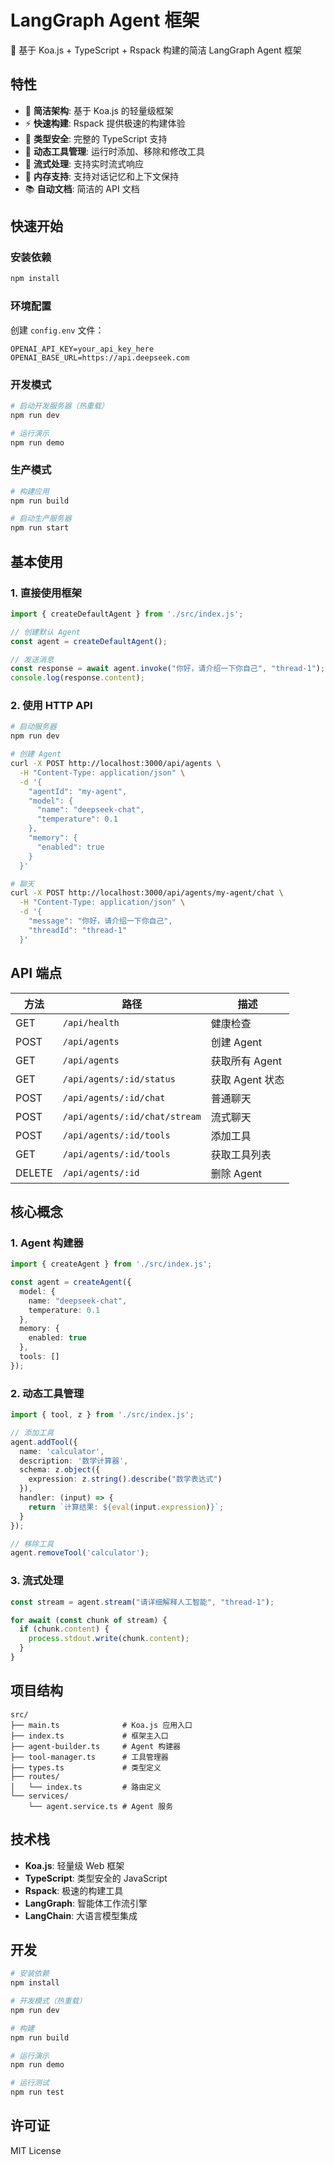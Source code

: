 # LangGraph Agent 框架

🚀 基于 Koa.js + TypeScript + Rspack 构建的简洁 LangGraph Agent 框架

## 特性

- 🚀 **简洁架构**: 基于 Koa.js 的轻量级框架
- ⚡ **快速构建**: Rspack 提供极速的构建体验
- 🎯 **类型安全**: 完整的 TypeScript 支持
- 🔧 **动态工具管理**: 运行时添加、移除和修改工具
- 📡 **流式处理**: 支持实时流式响应
- 🧠 **内存支持**: 支持对话记忆和上下文保持
- 📚 **自动文档**: 简洁的 API 文档

## 快速开始

### 安装依赖

```bash
npm install
```

### 环境配置

创建 `config.env` 文件：

```env
OPENAI_API_KEY=your_api_key_here
OPENAI_BASE_URL=https://api.deepseek.com
```

### 开发模式

```bash
# 启动开发服务器（热重载）
npm run dev

# 运行演示
npm run demo
```

### 生产模式

```bash
# 构建应用
npm run build

# 启动生产服务器
npm run start
```

## 基本使用

### 1. 直接使用框架

```typescript
import { createDefaultAgent } from './src/index.js';

// 创建默认 Agent
const agent = createDefaultAgent();

// 发送消息
const response = await agent.invoke("你好，请介绍一下你自己", "thread-1");
console.log(response.content);
```

### 2. 使用 HTTP API

```bash
# 启动服务器
npm run dev

# 创建 Agent
curl -X POST http://localhost:3000/api/agents \
  -H "Content-Type: application/json" \
  -d '{
    "agentId": "my-agent",
    "model": {
      "name": "deepseek-chat",
      "temperature": 0.1
    },
    "memory": {
      "enabled": true
    }
  }'

# 聊天
curl -X POST http://localhost:3000/api/agents/my-agent/chat \
  -H "Content-Type: application/json" \
  -d '{
    "message": "你好，请介绍一下你自己",
    "threadId": "thread-1"
  }'
```

## API 端点

| 方法 | 路径 | 描述 |
|------|------|------|
| GET | `/api/health` | 健康检查 |
| POST | `/api/agents` | 创建 Agent |
| GET | `/api/agents` | 获取所有 Agent |
| GET | `/api/agents/:id/status` | 获取 Agent 状态 |
| POST | `/api/agents/:id/chat` | 普通聊天 |
| POST | `/api/agents/:id/chat/stream` | 流式聊天 |
| POST | `/api/agents/:id/tools` | 添加工具 |
| GET | `/api/agents/:id/tools` | 获取工具列表 |
| DELETE | `/api/agents/:id` | 删除 Agent |

## 核心概念

### 1. Agent 构建器

```typescript
import { createAgent } from './src/index.js';

const agent = createAgent({
  model: {
    name: "deepseek-chat",
    temperature: 0.1
  },
  memory: {
    enabled: true
  },
  tools: []
});
```

### 2. 动态工具管理

```typescript
import { tool, z } from './src/index.js';

// 添加工具
agent.addTool({
  name: 'calculator',
  description: '数学计算器',
  schema: z.object({
    expression: z.string().describe("数学表达式")
  }),
  handler: (input) => {
    return `计算结果: ${eval(input.expression)}`;
  }
});

// 移除工具
agent.removeTool('calculator');
```

### 3. 流式处理

```typescript
const stream = agent.stream("请详细解释人工智能", "thread-1");

for await (const chunk of stream) {
  if (chunk.content) {
    process.stdout.write(chunk.content);
  }
}
```

## 项目结构

```
src/
├── main.ts              # Koa.js 应用入口
├── index.ts             # 框架主入口
├── agent-builder.ts     # Agent 构建器
├── tool-manager.ts      # 工具管理器
├── types.ts             # 类型定义
├── routes/
│   └── index.ts         # 路由定义
└── services/
    └── agent.service.ts # Agent 服务
```

## 技术栈

- **Koa.js**: 轻量级 Web 框架
- **TypeScript**: 类型安全的 JavaScript
- **Rspack**: 极速的构建工具
- **LangGraph**: 智能体工作流引擎
- **LangChain**: 大语言模型集成

## 开发

```bash
# 安装依赖
npm install

# 开发模式（热重载）
npm run dev

# 构建
npm run build

# 运行演示
npm run demo

# 运行测试
npm run test
```

## 许可证

MIT License